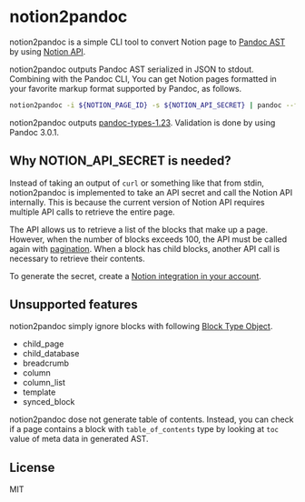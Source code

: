 # notion2pandoc

notion2pandoc is a simple CLI tool to convert Notion page to
[Pandoc AST](https://hackage.haskell.org/package/pandoc-types-1.23/docs/Text-Pandoc-Definition.html)
by using [Notion API](https://developers.notion.com/reference/intro).

notion2pandoc outputs Pandoc AST serialized in JSON to stdout.
Combining with the Pandoc CLI, You can get Notion pages formatted in your favorite markup format supported by Pandoc, as follows.

```bash
notion2pandoc -i ${NOTION_PAGE_ID} -s ${NOTION_API_SECRET} | pandoc --from json --to {html,markdown,...}
```

notion2pandoc outputs [pandoc-types-1.23](https://hackage.haskell.org/package/pandoc-types-1.23).
Validation is done by using Pandoc 3.0.1.

## Why NOTION_API_SECRET is needed?

Instead of taking an output of `curl` or something like that from stdin, notion2pandoc is implemented to take an API secret and call the Notion API internally.
This is because the current version of Notion API requires multiple API calls to retrieve the entire page.

The API allows us to retrieve a list of the blocks that make up a page.
However, when the number of blocks exceeds 100, the API must be called again with [pagination](https://developers.notion.com/reference/pagination).
When a block has child blocks, another API call is necessary to retrieve their contents.

To generate the secret, create a [Notion integration in your account](https://www.notion.so/my-integrations).

## Unsupported features

notion2pandoc simply ignore blocks with following [Block Type Object](https://developers.notion.com/reference/block#block-type-object).

- child_page
- child_database
- breadcrumb
- column
- column_list
- template
- synced_block

notion2pandoc dose not generate table of contents.
Instead, you can check if a page contains a block with `table_of_contents` type by looking at `toc` value of meta data in generated AST.

## License

MIT
